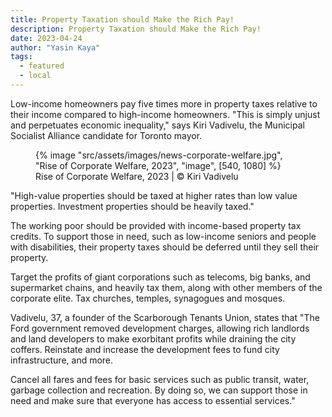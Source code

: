 ```yaml
---
title: Property Taxation should Make the Rich Pay!
description: Property Taxation should Make the Rich Pay!
date: 2023-04-24
author: "Yasin Kaya"
tags:
  - featured
  - local
---
```


Low-income homeowners pay five times more in property taxes relative to their income compared to high-income homeowners. "This is simply unjust and perpetuates economic inequality," says Kiri Vadivelu, the Municipal Socialist Alliance candidate for Toronto mayor.

<!-- excerpt -->

<figure>
{% image "src/assets/images/news-corporate-welfare.jpg", "Rise of Corporate Welfare, 2023", "image", [540, 1080] %}
<figcaption>Rise of Corporate Welfare, 2023 | © Kiri Vadivelu</figcaption>
</figure>

"High-value properties should be taxed at higher rates than low value properties. Investment properties should be heavily taxed."

The working poor should be provided with income-based property tax credits. To support those in need, such as low-income seniors and people with disabilities, their property taxes should be deferred until they sell their property.

Target the profits of giant corporations such as telecoms, big banks, and supermarket chains, and heavily tax them, along with other members of the corporate elite. Tax churches, temples, synagogues and mosques.

Vadivelu, 37, a founder of the Scarborough Tenants Union, states that "The Ford government removed development charges, allowing rich landlords and land developers to make exorbitant profits while draining the city coffers. Reinstate and increase the development fees to fund city infrastructure, and more.

Cancel all fares and fees for basic services such as public transit, water, garbage collection and recreation. By doing so, we can support those in need and make sure that everyone has access to essential services."
